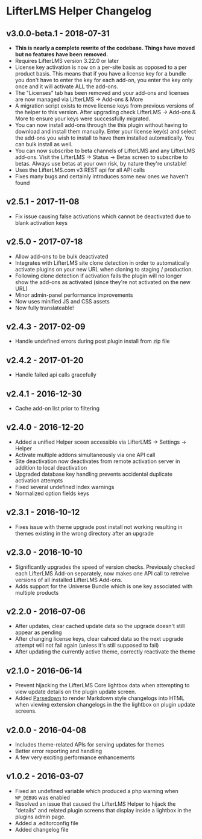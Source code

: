 LifterLMS Helper Changelog
==========================

v3.0.0-beta.1 - 2018-07-31
--------------------------

+ **This is nearly a complete rewrite of the codebase. Things have moved but no features have been removed.**
+ Requires LifterLMS version 3.22.0 or later
+ License key activation is now on a per-site basis as opposed to a per product basis. This means that if you have a license key for a bundle you don't have to enter the key for each add-on, you enter the key only once and it will activate ALL the add-ons.
+ The "Licenses" tab has been removed and your add-ons and licenses are now managed via LifterLMS -> Add-ons & More
+ A migration script exists to move license keys from previous versions of the helper to this version. After upgrading check LifterLMS -> Add-ons & More to ensure your keys were successfully migrated.
+ You can now install add-ons through the this plugin without having to download and install them manually. Enter your license key(s) and select the add-ons you wish to install to have them installed automatically. You can bulk install as well.
+ You can now subscribe to beta channels of LifterLMS and any LifterLMS add-ons. Visit the LifterLMS -> Status -> Betas screen to subscribe to betas. Always use betas at your own risk, by nature they're unstable!
+ Uses the LifterLMS.com v3 REST api for all API calls
+ Fixes many bugs and certainly introduces some new ones we haven't found


v2.5.1 - 2017-11-08
-------------------

+ Fix issue causing false activations which cannot be deactivated due to blank activation keys


v2.5.0 - 2017-07-18
-------------------

+ Allow add-ons to be bulk deactivated
+ Integrates with LifterLMS site clone detection in order to automatically activate plugins on your new URL when cloning to staging / production.
+ Following clone detection if activation fails the plugin will no longer show the add-ons as activated (since they're not activated on the new URL)
+ Minor admin-panel performance improvements
+ Now uses minified JS and CSS assets
+ Now fully translateable!


v2.4.3 - 2017-02-09
-------------------

+ Handle undefined errors during post plugin install from zip file

v2.4.2 - 2017-01-20
-------------------

+ Handle failed api calls gracefully


v2.4.1 - 2016-12-30
-------------------

+ Cache add-on list prior to filtering


v2.4.0 - 2016-12-20
-------------------

+ Added a unified Helper sceen accessible via LifterLMS -> Settings -> Helper
+ Activate multiple addons simultaneously via one API call
+ Site deactivation now deactivates from remote activation server in addition to local deactivation
+ Upgraded database key handling prevents accidental duplicate activation attempts
+ Fixed several undefined index warnings
+ Normalized option fields keys


v2.3.1 - 2016-10-12
-------------------

+ Fixes issue with theme upgrade post install not working resulting in themes existing in the wrong directory after an upgrade


v2.3.0 - 2016-10-10
-------------------

+ Significantly upgrades the speed of version checks. Previously checked each LifterLMS Add-on separately, now makes one API call to retreive versions of all installed LifterLMS Add-ons.
+ Adds support for the Universe Bundle which is one key associated with multiple products


v2.2.0 - 2016-07-06
-------------------

+ After updates, clear cached update data so the upgrade doesn't still appear as pending
+ After changing license keys, clear cahced data so the next upgrade attempt will not fail again (unless it's still supposed to fail)
+ After updating the currently active theme, correctly reactivate the theme


v2.1.0 - 2016-06-14
-------------------

+ Prevent hijacking the LifterLMS Core lightbox data when attempting to view update details on the plugin update screen.
+ Added [Parsedown](https://github.com/erusev/parsedown) to render Markdown style changelogs into HTML when viewing extension changelogs in the the lightbox on plugin update screens.


v2.0.0 - 2016-04-08
-------------------

+ Includes theme-related APIs for serving updates for themes
+ Better error reporting and handling
+ A few very exciting performance enhancements


v1.0.2 - 2016-03-07
-------------------

+ Fixed an undefined variable which produced a php warning when `WP_DEBUG` was enabled
+ Resolved an issue that caused the LifterLMS Helper to hijack the "details" and related plugin screens that display inside a lightbox in the plugins admin page.
+ Added a .editorconfig file
+ Added changelog file
